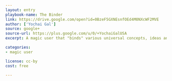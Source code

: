 ```yaml
---
layout: entry
playbook-name: The Binder
link: https://drive.google.com/open?id=0BzeF5GXNEsnfOEd4M0NXcWF2MVE
author: ['Yochai Gal']
source: google+
source-url: https://plus.google.com/u/0/+YochaiGalUSA
excerpt: A magic user that "binds" various universal concepts, ideas and elements to themselves, in exchange for great power.

categories:
- magic user

license: cc-by
cost: free

---
```

